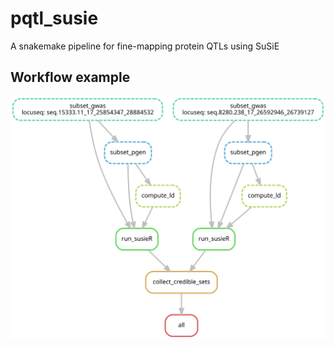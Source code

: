 # pqtl_susie
A snakemake pipeline for fine-mapping protein QTLs using SuSiE

## Workflow example

<img src="dag.svg" alt="example workflow">
